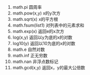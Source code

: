 1. math.pi 圆周率
2. math.pow(x,y) x的y次方
3. math.sqrt(x) x的平方根
4. math.fsum(list1) 对列表中的元素求和
5. math.exp(x) 返回e的x次方
6. log(x,y) 返回以y为底的x的对数
7. log10(y) 返回以10为底的x的对数
8. math.e 自然对数
9. math.inf 正无穷数
10. math.nan 非浮点数标记
11. math.gcd(x,y) 返回x，y的最大公倍数